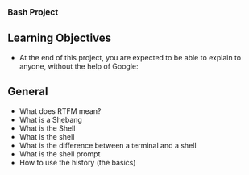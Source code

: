 ### Bash Project
## Learning Objectives
- At the end of this project, you are expected to be able to explain to anyone, without the help of Google:

## General
- What does RTFM mean?
- What is a Shebang
- What is the Shell
- What is the shell
- What is the difference between a terminal and a shell
- What is the shell prompt
- How to use the history (the basics)

